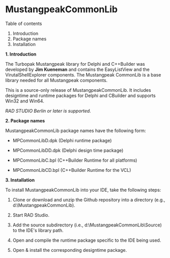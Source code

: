 MustangpeakCommonLib
====================

Table of contents
1. Introduction
2. Package names
3. Installation

**1. Introduction**

The Turbopak Mustangpeak library for Delphi and C++Builder was developed by **Jim Kueneman**
and contains the EasyListView and the VirutalShellExplorer components.
The Mustangpeak CommonLib is a base library needed for all Mustangpeak components.  

This is a source-only release of MustangpeakCommonLib. It includes
designtime and runtime packages for Delphi and CBuilder and supports 
Win32 and Win64.

*RAD STUDIO Berlin or later is supported.*

**2. Package names**

MustangpeakCommonLib package names have the following form:

- MPCommonLibD.dpk        (Delphi runtime package)
- MPCommonLibDD.dpk       (Delphi design time package)

- MPCommonLibC.bpl        (C++Builder Runtime for all platforms)
- MPCommonLibCD.bpl       (C++Builder Runtime for the VCL)

**3. Installation**

To install MustangpeakCommonLib into your IDE, take the following
steps:

  1. Clone or download and unzip the Github repository into a directory (e.g., d:\MustangpeakCommonLib). 

  2. Start RAD Studio.

  3. Add the source subdirectory (i.e., d:\MustangpeakCommonLib\Source) to the
     IDE's library path.

  5. Open and compile the runtime package specific to the IDE being used.   

  6. Open & install the corresponding designtime package.
